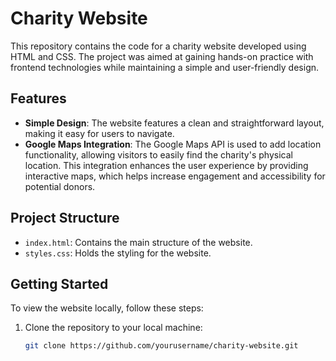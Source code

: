 
# Charity Website

This repository contains the code for a charity website developed using HTML and CSS. The project was aimed at gaining hands-on practice with frontend technologies while maintaining a simple and user-friendly design.

## Features

- **Simple Design**: The website features a clean and straightforward layout, making it easy for users to navigate.
- **Google Maps Integration**: The Google Maps API is used to add location functionality, allowing visitors to easily find the charity's physical location. This integration enhances the user experience by providing interactive maps, which helps increase engagement and accessibility for potential donors.

## Project Structure

- `index.html`: Contains the main structure of the website.
- `styles.css`: Holds the styling for the website.

 
## Getting Started

To view the website locally, follow these steps:

1. Clone the repository to your local machine:
   ```bash
   git clone https://github.com/yourusername/charity-website.git

